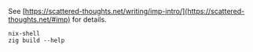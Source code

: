 See [https://scattered-thoughts.net/writing/imp-intro/](https://scattered-thoughts.net/#imp) for details.

```
nix-shell
zig build --help
```
